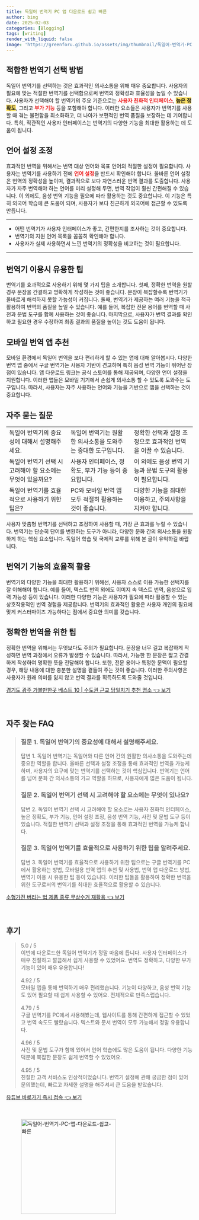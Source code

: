```yaml
---
title: 독일어 번역기 PC 앱 다운로드 쉽고 빠른
author: bing
date: 2025-02-03
categories: [Blogging]
tags: [writing]
render_with_liquid: false
image: 'https://greenforu.github.io/assets/img/thumbnail/독일어-번역기-PC-앱-다운로드-쉽고-빠른.webp'
---
```



<h2 id='적합한_번역기_선택_방법'>적합한 번역기 선택 방법</h2>

<p>독일어 번역기를 선택하는 것은 효과적인 의사소통을 위해 매우 중요합니다. 사용자의 필요에 맞는 적절한 번역기를 선택함으로써 번역의 정확성과 효율성을 높일 수 있습니다. 사용자가 선택해야 할 번역기의 주요 기준으로는 <b><span style="color: #ee2323;">사용자 친화적 인터페이스</span></b>, <b><span style="background-color: #ffe066;">높은 정확도</span></b>, 그리고 <b><span style="color: #ee2323;">부가 기능</span></b> 등을 포함해야 합니다. 이러한 요소들은 사용자가 번역기를 사용할 때 겪는 불편함을 최소화하고, 더 나아가 보편적인 번역 품질을 보장하는 데 기여합니다. 특히, 직관적인 사용자 인터페이스는 번역기의 다양한 기능을 최대한 활용하는 데 도움이 됩니다.</p>

<h2 id='언어_설정_조정'>언어 설정 조정</h2>

<p>효과적인 번역을 위해서는 번역 대상 언어와 목표 언어의 적절한 설정이 필요합니다. 사용자는 번역기를 사용하기 전에 <b><span style="color: #ee2323;">언어 설정</span></b>을 반드시 확인해야 합니다. 올바른 언어 설정은 번역의 정확성을 높이며, 결과적으로 보다 자연스러운 번역 결과를 도출합니다. 사용자가 자주 번역해야 하는 언어를 미리 설정해 두면, 번역 작업이 훨씬 간편해질 수 있습니다. 이 외에도, 음성 번역 기능을 필요에 따라 활용하는 것도 중요합니다. 이 기능은 특히 외국어 학습에 큰 도움이 되며, 사용자가 보다 친근하게 외국어에 접근할 수 있도록 만듭니다.</p>

<hr />

<ul>
    <li>어떤 번역기가 사용자 인터페이스가 좋고, 간편한지를 조사하는 것이 중요합니다.</li>
    <li>번역기의 지원 언어 목록을 꼼꼼히 확인해야 합니다.</li>
    <li>사용자가 실제 사용하면서 느낀 번역기의 정확성을 비교하는 것이 필요합니다.</li>
</ul>

<hr />

<h2 id='번역기_이용시_유용한_팁'>번역기 이용시 유용한 팁</h2>

<p>번역기를 효과적으로 사용하기 위해 몇 가지 팁을 소개합니다. 첫째, 정확한 번역을 원할 경우 문장을 간결하고 명확하게 작성하는 것이 좋습니다. 문장이 복잡할수록 번역기가 올바르게 해석하지 못할 가능성이 커집니다. 둘째, 번역기가 제공하는 여러 기능을 적극 활용하여 번역의 품질을 높일 수 있습니다. 예를 들어, 복잡한 전문 용어를 번역할 때 사전과 문법 도구를 함께 사용하는 것이 좋습니다. 마지막으로, 사용자가 번역 결과를 확인하고 필요한 경우 수정하여 최종 결과의 품질을 높이는 것도 도움이 됩니다.</p>

<h2 id='모바일_번역앱_추천'>모바일 번역 앱 추천</h2>

<p>모바일 환경에서 독일어 번역을 보다 편리하게 할 수 있는 앱에 대해 알아봅시다. 다양한 번역 앱 중에서 구글 번역기는 사용자 기반이 견고하며 특히 음성 번역 기능이 뛰어난 장점이 있습니다. 앱 다운로드 링크는 공식 스토어를 통해 제공되며, 다양한 언어 설정을 지원합니다. 이러한 앱들은 모바일 기기에서 손쉽게 의사소통 할 수 있도록 도와주는 도구입니다. 따라서, 사용자는 자주 사용하는 언어와 기능을 기반으로 앱을 선택하는 것이 중요합니다.</p>

<h2 id='자주_묻는_질문'>자주 묻는 질문</h2>

<table>
    <tr>
        <td>독일어 번역기의 중요성에 대해서 설명해주세요.</td>
        <td>독일어 번역기는 원활한 의사소통을 도와주는 중대한 도구입니다.</td>
        <td>정확한 선택과 설정 조정으로 효과적인 번역을 이끌 수 있습니다.</td>
    </tr>
    <tr>
        <td>독일어 번역기 선택 시 고려해야 할 요소에는 무엇이 있을까요?</td>
        <td>사용자 인터페이스, 정확도, 부가 기능 등이 중요합니다.</td>
        <td>이 외에도 음성 번역 기능과 문법 도구의 활용이 필요합니다.</td>
    </tr>
    <tr>
        <td>독일어 번역기를 효율적으로 사용하기 위한 팁은?</td>
        <td>PC와 모바일 번역 앱 모두 적절히 활용하는 것이 좋습니다.</td>
        <td>다양한 기능을 최대한 이용하고, 주의사항을 지켜야 합니다.</td>
    </tr>
</table>

<p>사용자 맞춤형 번역기를 선택하고 조정하여 사용할 때, 가장 큰 효과를 누릴 수 있습니다. 번역기는 단순히 단어를 변환하는 도구가 아니라, 다양한 문화 간의 의사소통을 원활하게 하는 핵심 요소입니다. 독일어 학습 및 국제적 교류를 위해 본 글이 유익하길 바랍니다.</p>

<h2 id='번역기_기능의_효율적_활용'>번역기 기능의 효율적 활용</h2>

<p>번역기의 다양한 기능을 최대한 활용하기 위해선, 사용자 스스로 이용 가능한 선택지를 잘 이해해야 합니다. 예를 들어, 텍스트 번역 외에도 이미지 속 텍스트 번역, 음성으로 입력 가능성 등이 있습니다. 이러한 다양한 기능은 사용자가 필요에 따라 활용할 수 있는 상호작용적인 번역 경험을 제공합니다. 번역기의 효과적인 활용은 사용자 개인의 필요에 맞게 커스터마이즈 가능하다는 점에서 중요한 의미를 갖습니다.</p>

<h2 id='정확한_번역을_위한_팁'>정확한 번역을 위한 팁</h2>

<p>정확한 번역을 위해서는 무엇보다도 주의가 필요합니다. 문장을 너무 길고 복잡하게 작성하면 번역 과정에서 오류가 발생할 수 있습니다. 따라서, 가능한 한 문장은 짧고 간결하게 작성하여 명확한 뜻을 전달해야 합니다. 또한, 전문 용어나 특정한 문맥이 필요할 경우, 해당 내용에 대한 충분한 설명을 곁들여 주는 것이 좋습니다. 이러한 주의사항은 사용자가 원래 의미를 잃지 않고 번역 결과를 획득하도록 도와줄 것입니다.</p>


<p><a class="click-button" title="경기도 광주 가볼만한곳 베스트 10 | 수도권 근교 당일치기 추천 명소" href="https://greenforu.github.io/posts/%EA%B2%BD%EA%B8%B0%EB%8F%84-%EA%B4%91%EC%A3%BC-%EA%B0%80%EB%B3%BC%EB%A7%8C%ED%95%9C%EA%B3%B3-%EB%B2%A0%EC%8A%A4%ED%8A%B8-10-%EC%88%98%EB%8F%84%EA%B6%8C-%EA%B7%BC%EA%B5%90-%EB%8B%B9%EC%9D%BC%EC%B9%98%EA%B8%B0-%EC%B6%94%EC%B2%9C-%EB%AA%85%EC%86%8C/" rel="dofollow">경기도 광주 가볼만한곳 베스트 10 | 수도권 근교 당일치기 추천 명소 👈 보기</a></p><br>
<h2 id='자주_찾는_FAQ'>자주 찾는 FAQ</h2>
<div itemscope="" itemtype="https://schema.org/FAQPage"> 
    <blockquote> 
        <div itemscope="" itemprop="mainEntity" itemtype="https://schema.org/Question"> 
            <h3 itemprop="name">질문 1. 독일어 번역기의 중요성에 대해서 설명해주세요.</h3> 
            <div itemscope="" itemprop="acceptedAnswer" itemtype="https://schema.org/Answer"> 
                <span itemprop="text"> 
                    <p>답변 1. 독일어 번역기는 독일어와 다른 언어 간의 원활한 의사소통을 도와주는데 중요한 역할을 합니다. 올바른 선택과 설정 조정을 통해 효과적인 번역을 가능케 하며, 사용자의 요구에 맞는 번역기를 선택하는 것이 핵심입니다. 번역기는 언어를 넘어 문화 간 의사소통의 가교 역할을 하므로, 사용자에게 많은 도움이 됩니다.</p> 
                </span> 
            </div> 
        </div> 
        <div itemscope="" itemprop="mainEntity" itemtype="https://schema.org/Question"> 
            <h3 itemprop="name">질문 2. 독일어 번역기 선택 시 고려해야 할 요소에는 무엇이 있나요?</h3> 
            <div itemscope="" itemprop="acceptedAnswer" itemtype="https://schema.org/Answer"> 
                <span itemprop="text"> 
                    <p>답변 2. 독일어 번역기 선택 시 고려해야 할 요소로는 사용자 친화적 인터페이스, 높은 정확도, 부가 기능, 언어 설정 조정, 음성 번역 기능, 사전 및 문법 도구 등이 있습니다. 적절한 번역기 선택과 설정 조정을 통해 효과적인 번역을 가능케 합니다.</p> 
                </span> 
            </div> 
        </div> 
        <div itemscope="" itemprop="mainEntity" itemtype="https://schema.org/Question"> 
            <h3 itemprop="name">질문 3. 독일어 번역기를 효율적으로 사용하기 위한 팁을 알려주세요.</h3> 
            <div itemscope="" itemprop="acceptedAnswer" itemtype="https://schema.org/Answer"> 
                <span itemprop="text"> 
                    <p>답변 3. 독일어 번역기를 효율적으로 사용하기 위한 팁으로는 구글 번역기를 PC에서 활용하는 방법, 모바일용 번역 앱의 추천 및 사용법, 번역 앱 다운로드 방법, 번역기 이용 시 유용한 팁 등이 있습니다. 이러한 팁들을 활용하여 정확한 번역을 위한 도구로서의 번역기를 최대한 효율적으로 활용할 수 있습니다.</p> 
                </span> 
            </div> 
        </div> 
    </blockquote> 
</div>
<p><a class="click-button" title="소형가전 버리는 법 제품 종류 무상수거 재활용" href="https://greenforu.github.io/posts/%EC%86%8C%ED%98%95%EA%B0%80%EC%A0%84-%EB%B2%84%EB%A6%AC%EB%8A%94-%EB%B2%95-%EC%A0%9C%ED%92%88-%EC%A2%85%EB%A5%98-%EB%AC%B4%EC%83%81%EC%88%98%EA%B1%B0-%EC%9E%AC%ED%99%9C%EC%9A%A9/" rel="dofollow">소형가전 버리는 법 제품 종류 무상수거 재활용 👈 보기</a></p><br>
<h2 id='후기'>후기</h2>
<div itemscope itemtype="https://schema.org/Product">
  <blockquote>
  <div itemprop="review" itemscope itemtype="https://schema.org/Review">
      <div itemprop="reviewRating" itemscope itemtype="https://schema.org/Rating"> <span itemprop="ratingValue">5.0</span> / <span itemprop="bestRating">5</span> </div>
      <span itemprop="reviewBody">이번에 다운로드한 독일어 번역기가 정말 마음에 듭니다. 사용자 인터페이스가 매우 친절하고 깔끔해서 쉽게 사용할 수 있었어요. 번역도 정확하고, 다양한 부가 기능이 있어 매우 유용합니다!</span>
  </div>
  <br>
  <div itemprop="review" itemscope itemtype="https://schema.org/Review">
      <div itemprop="reviewRating" itemscope itemtype="https://schema.org/Rating"> <span itemprop="ratingValue">4.92</span> / <span itemprop="bestRating">5</span> </div>
      <span itemprop="reviewBody">모바일 앱을 통해 번역하기 매우 편리했습니다. 기능이 다양하고, 음성 번역 기능도 있어 필요할 때 쉽게 사용할 수 있어요. 전체적으로 만족스럽습니다.</span>
  </div>
  <br>
  <div itemprop="review" itemscope itemtype="https://schema.org/Review">
      <div itemprop="reviewRating" itemscope itemtype="https://schema.org/Rating"> <span itemprop="ratingValue">4.79</span> / <span itemprop="bestRating">5</span> </div>
      <span itemprop="reviewBody">구글 번역기를 PC에서 사용해봤는데, 웹사이트를 통해 간편하게 접근할 수 있었고 번역 속도도 빨랐습니다. 텍스트와 문서 번역이 모두 가능해서 정말 유용합니다.</span>
  </div>
  <br>
  <div itemprop="review" itemscope itemtype="https://schema.org/Review">
      <div itemprop="reviewRating" itemscope itemtype="https://schema.org/Rating"> <span itemprop="ratingValue">4.96</span> / <span itemprop="bestRating">5</span> </div>
      <span itemprop="reviewBody">사전 및 문법 도구가 함께 있어서 언어 학습에도 많은 도움이 됩니다. 다양한 기능 덕분에 복잡한 문장도 쉽게 번역할 수 있었어요.</span>
  </div>
  <br>
  <div itemprop="review" itemscope itemtype="https://schema.org/Review">
      <div itemprop="reviewRating" itemscope itemtype="https://schema.org/Rating"> <span itemprop="ratingValue">4.95</span> / <span itemprop="bestRating">5</span> </div>
      <span itemprop="reviewBody">친절한 고객 서비스도 인상적이었습니다. 번역기 설정에 관해 궁금한 점이 있어 문의했는데, 빠르고 자세한 설명을 해주셔서 큰 도움을 받았습니다.</span>
  </div>
  </blockquote>
</div>
<p><a class="click-button" title="유튜브 바로가기 즉시 접속" href="https://greenforu.github.io/posts/%EC%9C%A0%ED%8A%9C%EB%B8%8C-%EB%B0%94%EB%A1%9C%EA%B0%80%EA%B8%B0-%EC%A6%89%EC%8B%9C-%EC%A0%91%EC%86%8D/" rel="dofollow">유튜브 바로가기 즉시 접속 👈 보기</a></p><br>
<figure class="image"><img src="https://greenforu.github.io/assets/img/thumbnail/독일어-번역기-PC-앱-다운로드-쉽고-빠른.webp" alt="독일어-번역기-PC-앱-다운로드-쉽고-빠른" width="256" height="256"></figure>